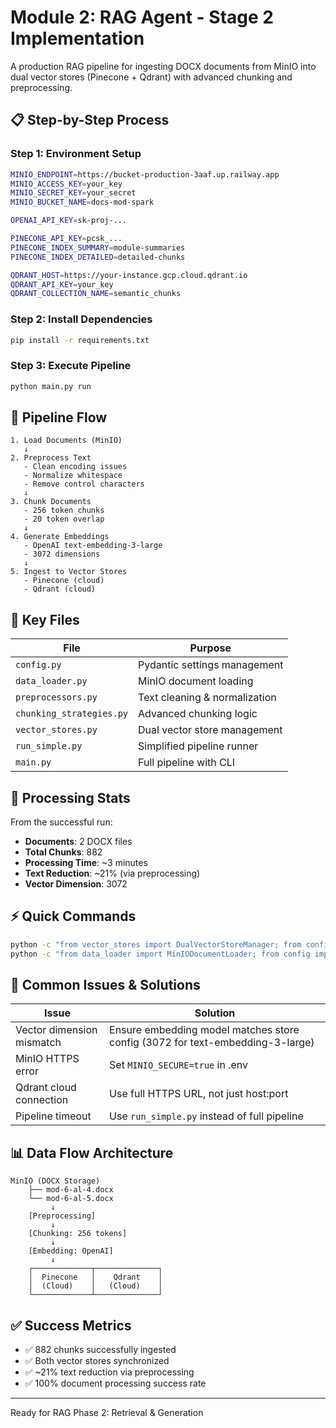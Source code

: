 # Module 2: RAG Agent - Stage 2 Implementation

A production RAG pipeline for ingesting DOCX documents from MinIO into dual vector stores (Pinecone + Qdrant) with advanced chunking and preprocessing.

## 📋 Step-by-Step Process

### Step 1: Environment Setup
```bash
MINIO_ENDPOINT=https://bucket-production-3aaf.up.railway.app
MINIO_ACCESS_KEY=your_key
MINIO_SECRET_KEY=your_secret
MINIO_BUCKET_NAME=docs-mod-spark

OPENAI_API_KEY=sk-proj-...

PINECONE_API_KEY=pcsk_...
PINECONE_INDEX_SUMMARY=module-summaries
PINECONE_INDEX_DETAILED=detailed-chunks

QDRANT_HOST=https://your-instance.gcp.cloud.qdrant.io
QDRANT_API_KEY=your_key
QDRANT_COLLECTION_NAME=semantic_chunks
```

### Step 2: Install Dependencies
```bash
pip install -r requirements.txt
```

### Step 3: Execute Pipeline
```bash
python main.py run
```

## 🔄 Pipeline Flow

```
1. Load Documents (MinIO)
   ↓
2. Preprocess Text
   - Clean encoding issues
   - Normalize whitespace
   - Remove control characters
   ↓
3. Chunk Documents
   - 256 token chunks
   - 20 token overlap
   ↓
4. Generate Embeddings
   - OpenAI text-embedding-3-large
   - 3072 dimensions
   ↓
5. Ingest to Vector Stores
   - Pinecone (cloud)
   - Qdrant (cloud)
```

## 📁 Key Files

| File | Purpose |
|------|---------|
| `config.py` | Pydantic settings management |
| `data_loader.py` | MinIO document loading |
| `preprocessors.py` | Text cleaning & normalization |
| `chunking_strategies.py` | Advanced chunking logic |
| `vector_stores.py` | Dual vector store management |
| `run_simple.py` | Simplified pipeline runner |
| `main.py` | Full pipeline with CLI |

## 🎯 Processing Stats

From the successful run:
- **Documents**: 2 DOCX files
- **Total Chunks**: 882
- **Processing Time**: ~3 minutes
- **Text Reduction**: ~21% (via preprocessing)
- **Vector Dimension**: 3072

## ⚡ Quick Commands

```bash
python -c "from vector_stores import DualVectorStoreManager; from config import load_settings; m = DualVectorStoreManager(load_settings()); print(m.get_statistics())"
python -c "from data_loader import MinIODocumentLoader; from config import load_settings; l = MinIODocumentLoader(load_settings()); print(l.list_docx_files())"
```

## 🚨 Common Issues & Solutions

| Issue | Solution |
|-------|----------|
| Vector dimension mismatch | Ensure embedding model matches store config (3072 for text-embedding-3-large) |
| MinIO HTTPS error | Set `MINIO_SECURE=true` in .env |
| Qdrant cloud connection | Use full HTTPS URL, not just host:port |
| Pipeline timeout | Use `run_simple.py` instead of full pipeline |

## 📊 Data Flow Architecture

```
MinIO (DOCX Storage)
    ├── mod-6-al-4.docx
    └── mod-6-al-5.docx
         ↓
    [Preprocessing]
         ↓
    [Chunking: 256 tokens]
         ↓
    [Embedding: OpenAI]
         ↓
    ┌─────────────┬──────────────┐
    │  Pinecone   │    Qdrant    │
    │  (Cloud)    │   (Cloud)    │
    └─────────────┴──────────────┘
```

## ✅ Success Metrics

- ✅ 882 chunks successfully ingested
- ✅ Both vector stores synchronized
- ✅ ~21% text reduction via preprocessing
- ✅ 100% document processing success rate

---

Ready for RAG Phase 2: Retrieval & Generation